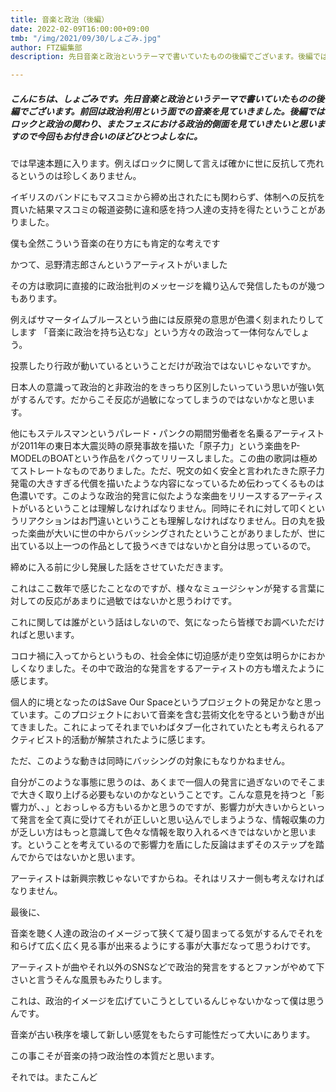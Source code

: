 ```yaml
---
title: 音楽と政治（後編）
date: 2022-02-09T16:00:00+09:00
tmb: "/img/2021/09/30/しょごみ.jpg"
author: FTZ編集部
description: 先日音楽と政治というテーマで書いていたものの後編でございます。後編ではロックと政治の関わり、またフェスにおける政治的側面を見ていきたいと思いますので今回もお付き合いのほどひとつよしなに。

---
```

##### **こんにちは、しょごみです。先日音楽と政治というテーマで書いていたものの後編でございます。前回は政治利用という面での音楽を見ていきました。後編ではロックと政治の関わり、またフェスにおける政治的側面を見ていきたいと思いますので今回もお付き合いのほどひとつよしなに。**

##### 

では早速本題に入ります。例えばロックに関して言えば確かに世に反抗して売れるというのは珍しくありません。

イギリスのバンドにもマスコミから締め出されたにも関わらず、体制への反抗を貫いた結果マスコミの報道姿勢に違和感を持つ人達の支持を得たということがありました。

僕も全然こういう音楽の在り方にも肯定的な考えです

かつて、忌野清志郎さんというアーティストがいました

その方は歌詞に直接的に政治批判のメッセージを織り込んで発信したものが幾つもあります。

例えばサマータイムブルースという曲には反原発の意思が色濃く刻まれたりしてします 「音楽に政治を持ち込むな」という方々の政治って一体何なんでしょう。

投票したり行政が動いているということだけが政治ではないじゃないですか。

日本人の意識って政治的と非政治的をきっちり区別したいっていう思いが強い気がするんです。だからこそ反応が過敏になってしまうのではないかなと思います。

他にもステルスマンというパレード・パンクの期間労働者を名乗るアーティストが2011年の東日本大震災時の原発事故を描いた「原子力」という楽曲をP-MODELのBOATという作品をパクってリリースしました。この曲の歌詞は極めてストレートなものでありました。ただ、呪文の如く安全と言われたきた原子力発電の大きすぎる代償を描いたような内容になっているため伝わってくるものは色濃いです。このような政治的発言に似たような楽曲をリリースするアーティストがいるということは理解しなければなりません。同時にそれに対して叩くというリアクションはお門違いということも理解しなければなりません。日の丸を扱った楽曲が大いに世の中からバッシングされたということがありましたが、世に出ている以上一つの作品として扱うべきではないかと自分は思っているので。

締めに入る前に少し発展した話をさせていただきます。

これはここ数年で感じたことなのですが、様々なミュージシャンが発する言葉に対しての反応があまりに過敏ではないかと思うわけです。

これに関しては誰がという話はしないので、気になったら皆様でお調べいただければと思います。

コロナ禍に入ってからというもの、社会全体に切迫感が走り空気は明らかにおかしくなりました。その中で政治的な発言をするアーティストの方も増えたように感じます。

個人的に境となったのはSave Our Spaceというプロジェクトの発足かなと思っています。このプロジェクトにおいて音楽を含む芸術文化を守るという動きが出てきました。これによってそれまでいわばタブー化されていたとも考えられるアクティビスト的活動が解禁されたように感じます。

ただ、このような動きは同時にバッシングの対象にもなりかねません。

自分がこのような事態に思うのは、あくまで一個人の発言に過ぎないのでそこまで大きく取り上げる必要もないのかなということです。こんな意見を持つと「影響力が、、」とおっしゃる方もいるかと思うのですが、影響力が大きいからといって発言を全て真に受けてそれが正しいと思い込んでしまうような、情報収集の力が乏しい方はもっと意識して色々な情報を取り入れるべきではないかと思います。ということを考えているので影響力を盾にした反論はまずそのステップを踏んでからではないかと思います。

アーティストは新興宗教じゃないですからね。それはリスナー側も考えなければなりません。

最後に、

音楽を聴く人達の政治のイメージって狭くて凝り固まってる気がするんでそれを和らげて広く広く見る事が出来るようにする事が大事だなって思うわけです。

アーティストが曲やそれ以外のSNSなどで政治的発言をするとファンがやめて下さいと言うそんな風景もみたりします。

これは、政治的イメージを広げていこうとしているんじゃないかなって僕は思うんです。

音楽が古い秩序を壊して新しい感覚をもたらす可能性だって大いにあります。

この事こそが音楽の持つ政治性の本質だと思います。

それでは。またこんど